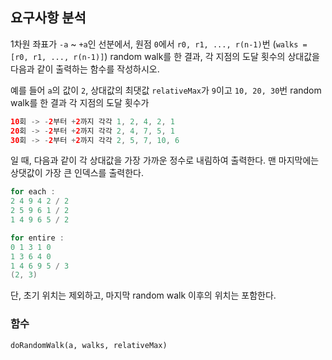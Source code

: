 ## 요구사항 분석
1차원 좌표가 ```-a``` ~ ```+a```인 선분에서, 원점 ```0```에서 ```r0, r1, ..., r(n-1)```번 (```walks = [r0, r1, ..., r(n-1)]```) random walk를 한 결과, 각 지점의 도달 횟수의 상대값을 다음과 같이 출력하는 함수를 작성하시오.

예를 들어 ```a```의 값이 ```2```, 상대값의 최댓값 ```relativeMax```가 ```9```이고 ```10, 20, 30```번 random walk를 한 결과 각 지점의 도달 횟수가
```kotlin
10회 -> -2부터 +2까지 각각 1, 2, 4, 2, 1
20회 -> -2부터 +2까지 각각 2, 4, 7, 5, 1
30회 -> -2부터 +2까지 각각 2, 5, 7, 10, 6
```
일 때, 다음과 같이 각 상대값을 가장 가까운 정수로 내림하여 출력한다. 맨 마지막에는 상댓값이 가장 큰 인덱스를 출력한다.

```kotlin
for each :
2 4 9 4 2 / 2
2 5 9 6 1 / 2
1 4 9 6 5 / 2

for entire :
0 1 3 1 0
1 3 6 4 0
1 4 6 9 5 / 3
(2, 3)
```

단, 초기 위치는 제외하고, 마지막 random walk 이후의 위치는 포함한다.

### 함수
```doRandomWalk(a, walks, relativeMax)```
